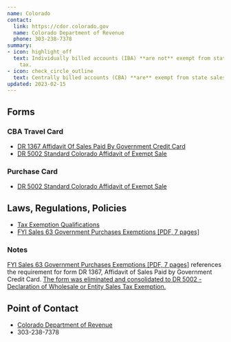 ```yaml
---
name: Colorado
contact:
  link: https://cdor.colorado.gov
  name: Colorado Department of Revenue
  phone: 303-238-7378
summary:
- icon: highlight_off
  text: Individually billed accounts (IBA) **are not** exempt from state sales
    tax.
- icon: check_circle_outline
  text: Centrally billed accounts (CBA) **are** exempt from state sales tax.
updated: 2023-02-15
---
```


## Forms

### CBA Travel Card

* [DR 1367 Affidavit Of Sales Paid By Government Credit Card](https://tax.colorado.gov/sales-use-tax-forms)
* [DR 5002 Standard Colorado Affidavit of Exempt Sale](https://tax.colorado.gov/sales-use-tax-forms)

### Purchase Card

* [DR 5002 Standard Colorado Affidavit of Exempt Sale](https://tax.colorado.gov/sales-use-tax-forms)

## Laws, Regulations, Policies

* [Tax Exemption Qualifications](https://tax.colorado.gov/tax-exemption-qualifications)
* [FYI Sales 63 Government Purchases Exemptions [PDF, 7 pages]](https://tax.colorado.gov/sites/tax/files/Sales63.pdf)

### Notes

[FYI Sales 63 Government Purchases Exemptions [PDF, 7 pages]](https://tax.colorado.gov/sites/tax/files/Sales63.pdf) references the requirement for form DR 1367, Affidavit of Sales Paid by Government Credit Card. [The form was eliminated and consolidated to DR 5002 - Declaration of Wholesale or Entity Sales Tax Exemption.](https://tax.colorado.gov/revised-sales-and-use-tax-exemption-forms)

## Point of Contact
- [Colorado Department of Revenue](https://cdor.colorado.gov)
- 303-238-7378
